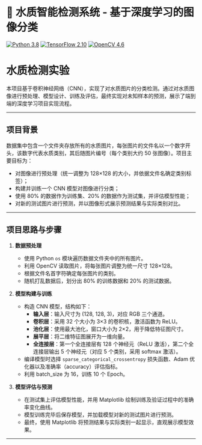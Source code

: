 # 🌊 水质智能检测系统 - 基于深度学习的图像分类

[![Python 3.8](https://img.shields.io/badge/Python-3.8-blue.svg)](https://www.python.org/)
[![TensorFlow 2.10](https://img.shields.io/badge/TensorFlow-2.10-orange.svg)](https://www.tensorflow.org/)
[![OpenCV 4.6](https://img.shields.io/badge/OpenCV-4.6-green.svg)](https://opencv.org/)

# 水质检测实验

本项目基于卷积神经网络（CNN），实现了对水质图片的分类检测。通过对水质图像进行预处理、模型设计、训练及评估，最终实现对未知样本的预测，展示了端到端的深度学习项目实现流程。

---

## 项目背景

数据集中包含一个文件夹存放所有的水质图片，每张图片的文件名以一个数字开头，该数字代表水质类别，其后随图片编号（每个类别大约 50 张图像）。项目主要目标为：
- 对图像进行预处理（统一调整为 128×128 的大小，并依据文件名确定类别标签）；
- 构建并训练一个 CNN 模型对图像进行分类；
- 使用 80% 的数据作为训练集、20% 的数据作为测试集，并评估模型性能；
- 对新的测试图片进行预测，并以图像形式展示预测结果与实际类别对比。

---

## 项目思路与步骤

1. **数据预处理**  
   - 使用 Python `os` 模块遍历数据文件夹中的所有图片。
   - 利用 OpenCV 读取图片，将每张图片调整为统一尺寸 128×128。
   - 根据文件名首字符确定每张图片的类别。
   - 随机打乱数据后，划分出 80% 的训练数据和 20% 的测试数据。

2. **模型构建与训练**  
   - 构造 CNN 模型，结构如下：
     - **输入层**：输入尺寸为 (128, 128, 3)，对应 RGB 三个通道。
     - **卷积层**：采用 32 个大小为 3×3 的卷积核，激活函数为 ReLU。
     - **池化层**：使用最大池化，窗口大小为 2×2，用于降低特征图尺寸。
     - **展平层**：将二维特征图展开为一维向量。
     - **全连接层**：第一个全连接层有 128 个神经元（ReLU 激活），第二个全连接层输出 5 个神经元（对应 5 个类别，采用 softmax 激活）。
   - 编译模型时选择 `sparse_categorical_crossentropy` 损失函数、Adam 优化器以及准确率（accuracy）评估指标。
   - 利用 batch_size 为 16，训练 10 个 Epoch。

3. **模型评估与预测**  
   - 在测试集上评估模型性能，并用 Matplotlib 绘制训练及验证过程中的准确率变化曲线。
   - 模型训练完毕后保存模型，并加载模型对新的测试图片进行预测。
   - 最终，使用 Matplotlib 将预测结果与实际类别一起显示，直观展示模型效果。

---
